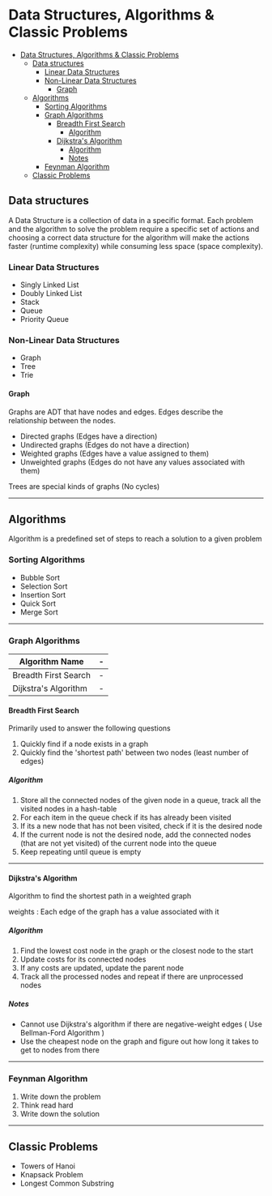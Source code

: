 # Data Structures, Algorithms & Classic Problems

- [Data Structures, Algorithms & Classic Problems](#data-structures-algorithms--classic-problems)
  - [Data structures](#data-structures)
    - [Linear Data Structures](#linear-data-structures)
    - [Non-Linear Data Structures](#non-linear-data-structures)
      - [Graph](#graph)
  - [Algorithms](#algorithms)
    - [Sorting Algorithms](#sorting-algorithms)
    - [Graph Algorithms](#graph-algorithms)
      - [Breadth First Search](#breadth-first-search)
        - [Algorithm](#algorithm)
      - [Dijkstra's Algorithm](#dijkstras-algorithm)
        - [Algorithm](#algorithm-1)
        - [Notes](#notes)
    - [Feynman Algorithm](#feynman-algorithm)
  - [Classic Problems](#classic-problems)

## Data structures

A Data Structure is a collection of data in a specific format. Each problem and the algorithm to solve the problem require a specific set of actions and choosing a correct data structure for the algorithm will make the actions faster (runtime complexity) while consuming less space (space complexity).

### Linear Data Structures

- Singly Linked List
- Doubly Linked List
- Stack
- Queue
- Priority Queue

### Non-Linear Data Structures

- Graph
- Tree
- Trie

#### Graph

Graphs are ADT that have nodes and edges. Edges describe the relationship between the nodes.

- Directed graphs (Edges have a direction)
- Undirected graphs (Edges do not have a direction)
- Weighted graphs (Edges have a value assigned to them)
- Unweighted graphs (Edges do not have any values associated with them)

Trees are special kinds of graphs (No cycles)

---

## Algorithms

Algorithm is a predefined set of steps to reach a solution to a given problem

### Sorting Algorithms

- Bubble Sort
- Selection Sort
- Insertion Sort
- Quick Sort
- Merge Sort

---

### Graph Algorithms

| Algorithm Name       | -   |
| -------------------- | --- |
| Breadth First Search | -   |
| Dijkstra's Algorithm | -   |

#### Breadth First Search

Primarily used to answer the following questions

1. Quickly find if a node exists in a graph
2. Quickly find the 'shortest path' between two nodes (least number of edges)

##### Algorithm

1. Store all the connected nodes of the given node in a queue, track all the visited nodes in a hash-table
2. For each item in the queue check if its has already been visited
3. If its a new node that has not been visited, check if it is the desired node
4. If the current node is not the desired node, add the connected nodes (that are not yet visited) of the current node into the queue
5. Keep repeating until queue is empty

---

#### Dijkstra's Algorithm

Algorithm to find the shortest path in a weighted graph

weights
: Each edge of the graph has a value associated with it

##### Algorithm

1. Find the lowest cost node in the graph or the closest node to the start
2. Update costs for its connected nodes
3. If any costs are updated, update the parent node
4. Track all the processed nodes and repeat if there are unprocessed nodes

##### Notes

- Cannot use Dijkstra's algorithm if there are negative-weight edges ( Use Bellman-Ford Algorithm )
- Use the cheapest node on the graph and figure out how long it takes to get to nodes from there

---

### Feynman Algorithm

1. Write down the problem
2. Think read hard
3. Write down the solution

---

## Classic Problems

- Towers of Hanoi
- Knapsack Problem
- Longest Common Substring

